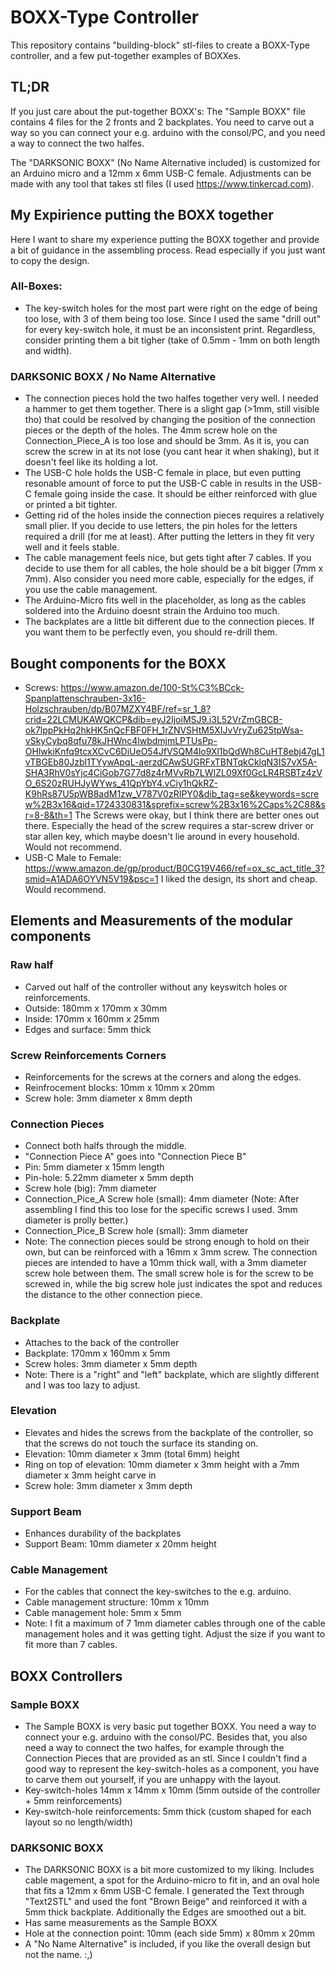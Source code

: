 # BOXX-Type Controller

This repository contains "building-block" stl-files to create a BOXX-Type controller, and a few put-together examples of BOXXes. 

## TL;DR
If you just care about the put-together BOXX's:
The "Sample BOXX" file contains 4 files for the 2 fronts and 2 backplates. 
You need to carve out a way so you can connect your e.g. arduino with the consol/PC, and you need a way to connect the two halfes.

The "DARKSONIC BOXX" (No Name Alternative included) is customized for an Arduino micro and a 12mm x 6mm USB-C female.
Adjustments can be made with any tool that takes stl files (I used https://www.tinkercad.com).

## My Expirience putting the BOXX together
Here I want to share my experience putting the BOXX together and provide a bit of guidance in the assembling process. Read especially if you just want to copy the design.
### All-Boxes:
- The key-switch holes for the most part were right on the edge of being too lose, with 3 of them being too lose. Since I used the same "drill out" for every key-switch hole, it must be an inconsistent print. Regardless, consider printing them a bit tigher (take of 0.5mm - 1mm on both length and width).

### DARKSONIC BOXX / No Name Alternative
- The connection pieces hold the two halfes together very well. I needed a hammer to get them together. There is a slight gap (>1mm, still visible tho) that could be resolved by changing the position of the connection pieces or the depth of the holes. The 4mm screw hole on the Connection_Piece_A is too lose and should be 3mm. As it is, you can screw the screw in at its not lose (you cant hear it when shaking), but it doesn't feel like its holding a lot.
- The USB-C hole holds the USB-C female in place, but even putting resonable amount of force to put the USB-C cable in results in the USB-C female going inside the case. It should be either reinforced with glue or printed a bit tighter.  
- Getting rid of the holes inside the connection pieces requires a relatively small plier. If you decide to use letters, the pin holes for the letters required a drill (for me at least). After putting the letters in they fit very well and it feels stable.
- The cable management feels nice, but gets tight after 7 cables. If you decide to use them for all cables, the hole should be a bit bigger (7mm x 7mm). Also consider you need more cable, especially for the edges, if you use the cable management.
- The Arduino-Micro fits well in the placeholder, as long as the cables soldered into the Arduino doesnt strain the Arduino too much.
- The backplates are a little bit different due to the connection pieces. If you want them to be perfectly even, you should re-drill them.

## Bought components for the BOXX 
- Screws: https://www.amazon.de/100-St%C3%BCck-Spanplattenschrauben-3x16-Holzschrauben/dp/B07MZXY4BF/ref=sr_1_8?crid=22LCMUKAWQKCP&dib=eyJ2IjoiMSJ9.i3L52VrZmGBCB-ok7lppPkHq2hkHK5nQcFBF0FH_1rZNVSHtM5XIJvVryZu625tpWsa-vSkyCybq8qfu78kJHWnc4lwbdmjmLPTUsPp-OHlwkiKnfq9tcxXCvC6DiUeO54JfVSQM4lo9Xl1bQdWh8CuHT8ebj47gL1vTBGEb80Jzbl1TYywApqL-aerzdCAwSUGRFxTBNTqkCklqN3IS7vX5A-SHA3RhV0sYjc4CiGob7G77d8z4rMVvRb7LWIZL09Xf0GcLR4RSBTz4zVO_6S20zRUHJyWYws_41QpYbY4.vCiy1hQkRZ-K9hRs87U5pWB8adM1zw_V787V0zRIPY0&dib_tag=se&keywords=screw%2B3x16&qid=1724330831&sprefix=screw%2B3x16%2Caps%2C88&sr=8-8&th=1 The Screws were okay, but I think there are better ones out there. Especially the head of the screw requires a star-screw driver or star allen key, which maybe doesn't lie around in every household. Would not recommend.
- USB-C Male to Female: https://www.amazon.de/gp/product/B0CG19V466/ref=ox_sc_act_title_3?smid=A1ADA6OYVN5V19&psc=1 I liked the design, its short and cheap. Would recommend.

## Elements and Measurements of the modular components

### Raw half
- Carved out half of the controller without any keyswitch holes or reinforcements.
- Outside: 180mm x 170mm x 30mm
- Inside:	170mm x 160mm x 25mm
- Edges and surface: 5mm thick

### Screw Reinforcements Corners
- Reinforcements for the screws at the corners and along the edges.
- Reinfrocement blocks: 10mm x 10mm x 20mm
- Screw hole: 3mm diameter x 8mm depth

### Connection Pieces
- Connect both halfs through the middle.
- "Connection Piece A" goes into "Connection Piece B"
- Pin: 5mm diameter x 15mm length
- Pin-hole: 5.22mm diameter x 5mm depth
- Screw hole (big): 7mm diameter
- Connection_Pice_A Screw hole (small): 4mm diameter (Note: After assembling I find this too lose for the specific screws I used. 3mm diameter is prolly better.)
- Connection_Pice_B Screw hole (small): 3mm diameter 
- Note: The connection pieces sould be strong enough to hold on their own, but can be reinforced with a 16mm x 3mm screw. The connection pieces are intended to have a 10mm thick wall, with a 3mm diameter screw hole between them. The small screw hole is for the screw to be screwed in, while the big screw hole just indicates the spot and reduces the distance to the other connection piece.

### Backplate
- Attaches to the back of the controller
- Backplate: 170mm x 160mm x 5mm
- Screw holes: 3mm diameter x 5mm depth
- Note: There is a "right" and "left" backplate, which are slightly different and I was too lazy to adjust.

### Elevation
- Elevates and hides the screws from the backplate of the controller, so that the screws do not touch the surface its standing on.
- Elevation: 10mm diameter x 3mm (total 6mm) height
- Ring on top of elevation: 10mm diameter x 3mm height with a 7mm diameter x 3mm height carve in
- Screw hole: 3mm diameter x 3mm depth

### Support Beam
- Enhances durability of the backplates
- Support Beam: 10mm diameter x 20mm height

### Cable Management
- For the cables that connect the key-switches to the e.g. arduino.
- Cable management structure: 10mm x 10mm
- Cable management hole: 5mm x 5mm
- Note: I fit a maximum of 7 1mm diameter cables through one of the cable management holes and it was getting tight. Adjust the size if you want to fit more than 7 cables.

## BOXX Controllers

### Sample BOXX
- The Sample BOXX is very basic put together BOXX. You need a way to connect your e.g. arduino with the consol/PC. Besides that, you also need a way to connect the two halfes, for example through the Connection Pieces that are provided as an stl. Since I couldn't find a good way to represent the key-switch-holes as a component, you have to carve them out yourself, if you are unhappy with the layout.
- Key-switch-holes 14mm x 14mm x 10mm (5mm outside of the controller + 5mm reinforcements)
- Key-switch-hole reinforcements: 5mm thick (custom shaped for each layout so no length/width)

### DARKSONIC BOXX
- The DARKSONIC BOXX is a bit more customized to my liking. Includes cable magement, a spot for the Arduino-micro to fit in, and an oval hole that fits a 12mm x 6mm USB-C female. I generated the Text through "Text2STL" and used the font "Brown Beige" and reinforced it with a 5mm thick backplate. Additionally the Edges are smoothed out a bit.
- Has same measurements as the Sample BOXX
- Hole at the connection point: 10mm (each side 5mm) x 80mm x 20mm
- A "No Name Alternative" is included, if you like the overall design but not the name. :,)
